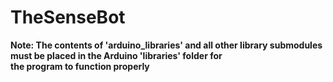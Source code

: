 TheSenseBot
===========

**Note: The contents of 'arduino\_libraries' and all other library submodules <br>
must be placed in the Arduino 'libraries' folder for <br>
the program to function properly**